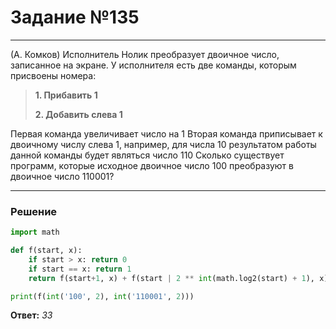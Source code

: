 # Задание №135

---

(А. Комков) Исполнитель Нолик преобразует двоичное число, записанное на экране. У
исполнителя есть две команды, которым присвоены номера:
> **1. Прибавить 1**
>
> **2. Добавить слева 1**

Первая команда увеличивает число на 1 Вторая команда приписывает к двоичному числу слева 1,
например, для числа 10 результатом работы данной команды будет являться число 110 Сколько
существует программ, которые исходное двоичное число 100 преобразуют в двоичное число
110001?

---

### Решение

```python
import math

def f(start, x):
    if start > x: return 0
    if start == x: return 1
    return f(start+1, x) + f(start | 2 ** int(math.log2(start) + 1), x)

print(f(int('100', 2), int('110001', 2)))
```

**Ответ:** _33_